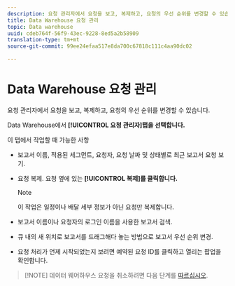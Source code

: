 ```yaml
---
description: 요청 관리자에서 요청을 보고, 복제하고, 요청의 우선 순위를 변경할 수 있습니다.
title: Data Warehouse 요청 관리
topic: Data warehouse
uuid: cdeb764f-56f9-43ec-9228-8ed5a2b58909
translation-type: tm+mt
source-git-commit: 99ee24efaa517e8da700c67818c111c4aa90dc02

---
```



# Data Warehouse 요청 관리

요청 관리자에서 요청을 보고, 복제하고, 요청의 우선 순위를 변경할 수 있습니다.

Data Warehouse에서 **[!UICONTROL 요청 관리자]탭을 선택합니다.**

이 탭에서 작업할 때 가능한 사항

* 보고서 이름, 적용된 세그먼트, 요청자, 요청 날짜 및 상태별로 최근 보고서 요청 보기.
* 요청 복제. 요청 옆에 있는 **[!UICONTROL 복제]를 클릭합니다.**

   >[!NOTE]
   >
   >이 작업은 일정이나 배달 세부 정보가 아닌 요청만 복제합니다.

* 보고서 이름이나 요청자의 로그인 이름을 사용한 보고서 검색.
* 큐 내의 새 위치로 보고서를 드래그해다 놓는 방법으로 보고서 우선 순위 변경.
* 요청 처리가 언제 시작되었는지 보려면 예약된 요청 ID를 클릭하고 열리는 팝업을 확인합니다.

> [!NOTE] 데이터 웨어하우스 요청을 취소하려면 다음 단계를 [따르십시오](https://helpx.adobe.com/analytics/kb/cancel-data-warehouse-requests.html).

